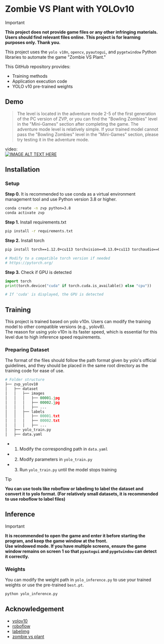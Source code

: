 
# Zombie VS Plant with YOLOv10

> [!IMPORTANT]  
> **This project does not provide game files or any other infringing materials. Users should find relevant files online. This project is for learning purposes only. Thank you.**

This project uses the `yolo v10n`, `opencv`, `pyautogui`, and `pygetwindow` Python libraries to automate the game "Zombie VS Plant."

This GitHub repository provides:
* Training methods
* Application execution code
* YOLO v10 pre-trained weights

## Demo
> The level is located in the adventure mode 2-5 of the first generation of the PC version of ZVP, or you can find the "Bowling Zombies" level in the "Mini-Games" section after completing the game. The adventure mode level is relatively simple. If your trained model cannot pass the "Bowling Zombies" level in the "Mini-Games" section, please try testing it in the adventure mode.

video:  
[![IMAGE ALT TEXT HERE](http://img.youtube.com/vi/9QPceNWJzYY/0.jpg)](https://youtu.be/9QPceNWJzYY)

## Installation
### Setup
**Step 0.** It is recommended to use conda as a virtual environment management tool and use Python version 3.8 or higher.  
```bash
conda create -n zvp python=3.8
conda activate zvp
```

**Step 1.** Install requirements.txt
```bash
pip install -r requirements.txt
```

**Step 2.** Install torch
```bash
pip install torch==1.12.0+cu113 torchvision==0.13.0+cu113 torchaudio==0.12.0 --extra-index-url https://download.pytorch.org/whl/cu113

# Modify to a compatible torch version if needed
# https://pytorch.org/
```

**Step 3.** Check if GPU is detected
```python
import torch 
print(torch.device("cuda" if torch.cuda.is_available() else "cpu"))

# If 'cuda' is displayed, the GPU is detected
```

## Training
This project is trained based on yolo v10n. Users can modify the training model to other compatible versions (e.g., yolov8).  
The reason for using yolo v10n is its faster speed, which is essential for this level due to high inference speed requirements.

### Preparing Dataset
The format of the files should follow the path format given by yolo's official guidelines, and they should be placed in the same root directory as the training code for ease of use.

```python
# Folder structure
├── zvp_yolov10
│   ├── dataset
│   │   ├── images
│   │   │   ├── 00001.jpg
│   │   │   ├── 00002.jpg
│   │   │   ├── ...
│   │   ├── labels
│   │   │   ├── 00001.txt
│   │   │   ├── 00002.txt
│   │   │   ├── ...
│   ├── yolo_train.py
│   ├── data.yaml
```
* 1. Modify the corresponding path in `data.yaml`
* 2. Modify parameters in `yolo_train.py`
* 3. Run `yolo_train.py` until the model stops training

> [!TIP]  
> **You can use tools like roboflow or labelimg to label the dataset and convert it to yolo format. (For relatively small datasets, it is recommended to use roboflow to label files)**

## Inference
> [!IMPORTANT]  
> **It is recommended to open the game and enter it before starting the program, and keep the game window at the front.**  
> **Use windowed mode. If you have multiple screens, ensure the game window remains on screen 1 so that `pyautogui` and `pygetwindow` can detect it correctly.**

### Weights
You can modify the weight path in `yolo_inference.py` to use your trained weights or use the pre-trained `best.pt`.
```bash
python yolo_inference.py
```

## Acknowledgement
* [yolov10](https://docs.ultralytics.com/models/yolov10/)
* [roboflow](https://app.roboflow.com/)
* [labelimg](https://github.com/HumanSignal/labelImg)
* [zombie vs plant](https://ggheart999.blogspot.com/2018/08/megapcslgplants-vs-zombies.html)
